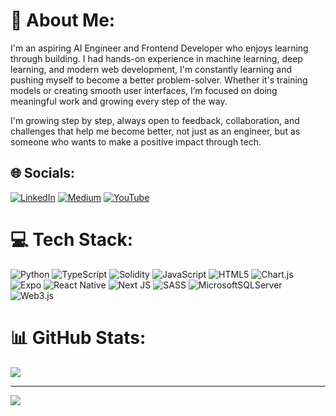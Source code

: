 # 💫 About Me:
I'm an aspiring AI Engineer and Frontend Developer who enjoys learning through building. I had hands-on experience in machine learning, deep learning, and modern web development, I'm constantly learning and pushing myself to become a better problem-solver. Whether it's training models or creating smooth user interfaces, I’m focused on doing meaningful work and growing every step of the way.

I'm growing step by step, always open to feedback, collaboration, and challenges that help me become better, not just as an engineer, but as someone who wants to make a positive impact through tech.


## 🌐 Socials:
[![LinkedIn](https://img.shields.io/badge/LinkedIn-%230077B5.svg?logo=linkedin&logoColor=white)](https://linkedin.com/in/https://www.linkedin.com/in/heang-seavleu-b97145219/) [![Medium](https://img.shields.io/badge/Medium-12100E?logo=medium&logoColor=white)](https://medium.com/@https://medium.com/@seavleuheang) [![YouTube](https://img.shields.io/badge/YouTube-%23FF0000.svg?logo=YouTube&logoColor=white)](https://youtube.com/@https://www.youtube.com/@freeknowledges) 

# 💻 Tech Stack:
![Python](https://img.shields.io/badge/python-3670A0?style=for-the-badge&logo=python&logoColor=ffdd54) ![TypeScript](https://img.shields.io/badge/typescript-%23007ACC.svg?style=for-the-badge&logo=typescript&logoColor=white) ![Solidity](https://img.shields.io/badge/Solidity-%23363636.svg?style=for-the-badge&logo=solidity&logoColor=white) ![JavaScript](https://img.shields.io/badge/javascript-%23323330.svg?style=for-the-badge&logo=javascript&logoColor=%23F7DF1E) ![HTML5](https://img.shields.io/badge/html5-%23E34F26.svg?style=for-the-badge&logo=html5&logoColor=white)  ![Chart.js](https://img.shields.io/badge/chart.js-F5788D.svg?style=for-the-badge&logo=chart.js&logoColor=white) ![Expo](https://img.shields.io/badge/expo-1C1E24?style=for-the-badge&logo=expo&logoColor=#D04A37) ![React Native](https://img.shields.io/badge/react_native-%2320232a.svg?style=for-the-badge&logo=react&logoColor=%2361DAFB) ![Next JS](https://img.shields.io/badge/Next-black?style=for-the-badge&logo=next.js&logoColor=white) ![SASS](https://img.shields.io/badge/SASS-hotpink.svg?style=for-the-badge&logo=SASS&logoColor=white)   ![MicrosoftSQLServer](https://img.shields.io/badge/Microsoft%20SQL%20Server-CC2927?style=for-the-badge&logo=microsoft%20sql%20server&logoColor=white) ![Web3.js](https://img.shields.io/badge/web3.js-F16822?style=for-the-badge&logo=web3.js&logoColor=white)
# 📊 GitHub Stats:
<!--![](https://github-readme-stats.vercel.app/api?username=seavleu&theme=radical&hide_border=false&include_all_commits=true&count_private=true)<br/> -->
<!--![](https://github-readme-streak-stats.herokuapp.com/?user=seavleu&theme=radical&hide_border=false)<br/> -->
![](https://github-readme-stats.vercel.app/api/top-langs/?username=seavleu&theme=radical&hide_border=false&include_all_commits=true&count_private=true&layout=compact)
 
---
[![](https://visitcount.itsvg.in/api?id=seavleu&icon=0&color=0)](https://visitcount.itsvg.in)

<!-- Proudly created with GPRM ( https://gprm.itsvg.in ) -->
